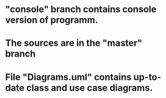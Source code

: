 # "console" branch contains console version of programm.
# The sources are in the "master" branch
# File "Diagrams.uml" contains up-to-date class and use case diagrams.
